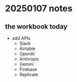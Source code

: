 # 20250107 notes

## the workbook today

- add APIs
  - Slack
  - Airtable
  - OpenAI
  - Anthropic
  - Gemini
  - Firebase
  - Replicate